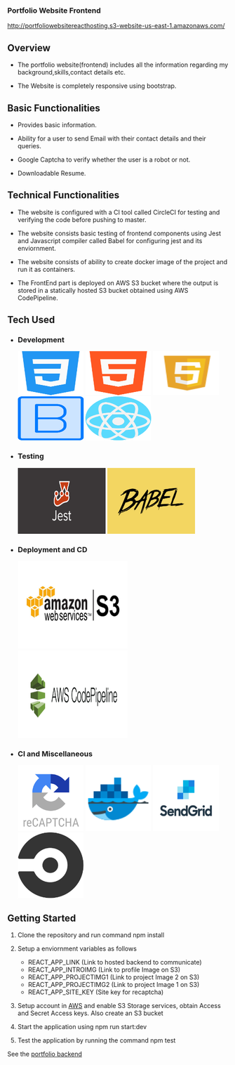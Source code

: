 ### Portfolio Website Frontend

http://portfoliowebsitereacthosting.s3-website-us-east-1.amazonaws.com/

## Overview

- The portfolio website(frontend) includes all the information regarding my background,skills,contact details etc.

- The Website is completely responsive using bootstrap.

## Basic Functionalities

- Provides basic information.

- Ability for a user to send Email with their contact details and their queries.

- Google Captcha to verify whether the user is a robot or not.

- Downloadable Resume.

## Technical Functionalities

- The website is configured with a CI tool called CircleCI for testing and verifying the code before pushing to master.

- The website consists basic testing of frontend components using Jest and Javascript compiler called Babel for configuring jest and its enviornment.

- The website consists of ability to create docker image of the project and run it as containers.

- The FrontEnd part is deployed on AWS S3 bucket where the output is stored in a statically hosted S3 bucket obtained using AWS CodePipeline.

## Tech Used

- ### Development

   <img src="https://github.com/Sachin796/portfolio_frontend/blob/master/public/images/css.svg" width="150" height="100">
   <img src="https://github.com/Sachin796/portfolio_frontend/blob/master/public/images/html-5.svg" width="150" height="100">
   <img src="https://github.com/Sachin796/portfolio_frontend/blob/master/public/images/java-script.svg" width="150" height="100">
   <img src="https://github.com/Sachin796/portfolio_frontend/blob/master/public/images/bootstrap.svg" width="150" height="100">
   <img src="https://github.com/Sachin796/portfolio_frontend/blob/master/public/images/react.svg" width="150" height="100">

- ### Testing

   <img src="https://github.com/Sachin796/portfolio_frontend/blob/master/public/images/jest.png" width="200" height="150">
   <img src="https://github.com/Sachin796/portfolio_frontend/blob/master/public/images/babel.png" width="200" height="150">

- ### Deployment and CD

   <img src="https://github.com/Sachin796/portfolio_frontend/blob/master/public/images/s3.jpg" width="250" height="200">
   <img src="https://github.com/Sachin796/portfolio_frontend/blob/master/public/images/codepipeline.png" width="250" height="200">

- ### CI and Miscellaneous

   <img src="https://github.com/Sachin796/portfolio_frontend/blob/master/public/images/recaptcha.png" width="150" height="150">
   <img src="https://github.com/Sachin796/portfolio_frontend/blob/master/public/images/docker.svg" width="150" height="150">
   <img src="https://github.com/Sachin796/portfolio_frontend/blob/master/public/images/sendgrid.png" width="150" height="150">
   <img src="https://github.com/Sachin796/portfolio_frontend/blob/master/public/images/circleci.svg" width="150" height="150">

## Getting Started

1. Clone the repository and run command npm install

2. Setup a enviornment variables as follows

   - REACT_APP_LINK (Link to hosted backend to communicate)
   - REACT_APP_INTROIMG (Link to profile Image on S3)
   - REACT_APP_PROJECTIMG1 (Link to project Image 2 on S3)
   - REACT_APP_PROJECTIMG2 (Link to project Image 1 on S3)
   - REACT_APP_SITE_KEY (Site key for recaptcha)

3. Setup account in [AWS](https://aws.amazon.com/s3/) and enable S3 Storage services, obtain Access and Secret Access keys. Also create an S3 bucket

4. Start the application using npm run start:dev

5. Test the application by running the command npm test

See the [portfolio backend](https://github.com/Sachin796/portfolio_backend)
